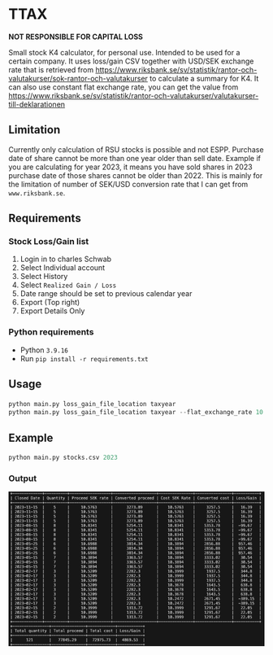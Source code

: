 # TTAX
**NOT RESPONSIBLE FOR CAPITAL LOSS**

Small stock K4 calculator, for personal use.
Intended to be used for a certain company.
It uses loss/gain CSV together with USD/SEK exchange rate that is retrieved from <https://www.riksbank.se/sv/statistik/rantor-och-valutakurser/sok-rantor-och-valutakurser> to calculate a summary for K4.
It can also use constant flat exchange rate, you can get the value from <https://www.riksbank.se/sv/statistik/rantor-och-valutakurser/valutakurser-till-deklarationen>

## Limitation
Currently only calculation of RSU stocks is possible and not ESPP.
Purchase date of share cannot be more than one year older than sell date.
Example if you are calculating for year 2023, it means you have sold shares in 2023 purchase date of those shares cannot be older than 2022. 
This is mainly for the limitation of number of SEK/USD conversion rate that I can get from ``www.riksbank.se``.

## Requirements
### Stock Loss/Gain list
1. Login in to charles Schwab
2. Select Individual account
3. Select History
4. Select ``Realized Gain / Loss``
5. Date range should be set to previous calendar year
6. Export (Top right)
7. Export Details Only

### Python requirements
* Python `3.9.16` 
* Run ``pip install -r requirements.txt``

## Usage

```python
python main.py loss_gain_file_location taxyear
python main.py loss_gain_file_location taxyear --flat_exchange_rate 10.6128
```

## Example
```python
python main.py stocks.csv 2023
```
### Output

![alt text](image.png)

